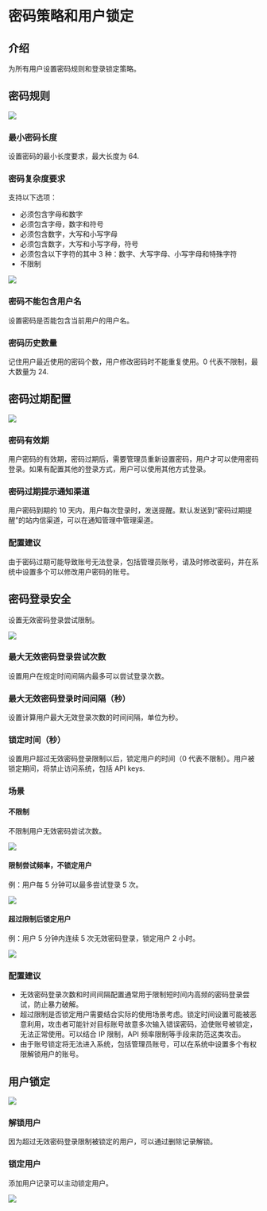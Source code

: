 # 密码策略和用户锁定

<PluginInfo licenseBundled="true" name="password-policy"></PluginInfo>

## 介绍

为所有用户设置密码规则和登录锁定策略。

## 密码规则

![](https://static-docs.nocobase.com/202412281329313.png)

### 最小密码长度

设置密码的最小长度要求，最大长度为 64.

### 密码复杂度要求

支持以下选项：

- 必须包含字母和数字
- 必须包含字母，数字和符号
- 必须包含数字，大写和小写字母
- 必须包含数字，大写和小写字母，符号
- 必须包含以下字符的其中 3 种：数字、大写字母、小写字母和特殊字符
- 不限制

![](https://static-docs.nocobase.com/202412281331649.png)

### 密码不能包含用户名

设置密码是否能包含当前用户的用户名。

### 密码历史数量

记住用户最近使用的密码个数，用户修改密码时不能重复使用。0 代表不限制，最大数量为 24.

## 密码过期配置

![](https://static-docs.nocobase.com/202412281335588.png)

### 密码有效期

用户密码的有效期，密码过期后，需要管理员重新设置密码，用户才可以使用密码登录。如果有配置其他的登录方式，用户可以使用其他方式登录。

### 密码过期提示通知渠道

用户密码到期的 10 天内，用户每次登录时，发送提醒。默认发送到“密码过期提醒”的站内信渠道，可以在通知管理中管理渠道。

### 配置建议

由于密码过期可能导致账号无法登录，包括管理员账号，请及时修改密码，并在系统中设置多个可以修改用户密码的账号。

## 密码登录安全

设置无效密码登录尝试限制。

![](https://static-docs.nocobase.com/202412281339724.png)

### 最大无效密码登录尝试次数

设置用户在规定时间间隔内最多可以尝试登录次数。

### 最大无效密码登录时间间隔（秒）

设置计算用户最大无效登录次数的时间间隔，单位为秒。

### 锁定时间（秒）

设置用户超过无效密码登录限制以后，锁定用户的时间（0 代表不限制）。用户被锁定期间，将禁止访问系统，包括 API keys.

### 场景

#### 不限制

不限制用户无效密码尝试次数。

![](https://static-docs.nocobase.com/202412281343226.png)

#### 限制尝试频率，不锁定用户

例：用户每 5 分钟可以最多尝试登录 5 次。

![](https://static-docs.nocobase.com/202412281344412.png)

#### 超过限制后锁定用户

例：用户 5 分钟内连续 5 次无效密码登录，锁定用户 2 小时。

![](https://static-docs.nocobase.com/202412281344952.png)

### 配置建议

- 无效密码登录次数和时间间隔配置通常用于限制短时间内高频的密码登录尝试，防止暴力破解。
- 超过限制是否锁定用户需要结合实际的使用场景考虑。锁定时间设置可能被恶意利用，攻击者可能针对目标账号故意多次输入错误密码，迫使账号被锁定，无法正常使用。可以结合 IP 限制，API 频率限制等手段来防范这类攻击。
- 由于账号锁定将无法进入系统，包括管理员账号，可以在系统中设置多个有权限解锁用户的账号。

## 用户锁定

![](https://static-docs.nocobase.com/202412281450083.png)

### 解锁用户

因为超过无效密码登录限制被锁定的用户，可以通过删除记录解锁。

### 锁定用户

添加用户记录可以主动锁定用户。

![](https://static-docs.nocobase.com/202412281450512.png)
